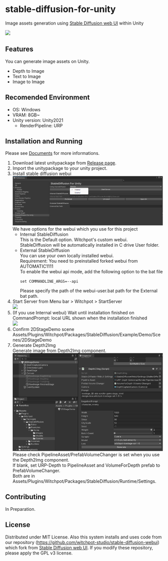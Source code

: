 # stable-diffusion-for-unity

Image assets generation using [Stable Diffusion web UI](https://github.com/AUTOMATIC1111/stable-diffusion-webui) within Unity

![](Images/depth2imgsample.png)    

## Features
You can generate image assets on Unity.
- Depth to Image
- Text to Image
- Image to Image

## Recomended Environment
- OS: Windows
- VRAM: 8GB~
- Unity version: Unity2021
    - RenderPipeline: URP

## Installation and Running
Please see [Documents](https://docs.witchpot.com/) for more informations.

1. Download latest unitypackage from [Release page](https://github.com/witchpot-studio/stable-diffusion-for-unity/releases/tag/v1.2.0).    
2. Import the unitypackage to your unity project.    
3. Install stable diffusion webui    
![](Images/preferences_sd4u.png)
    We have options for the webui which you use for this project
    - Internal StableDiffusion    
    This is the Default option. Witchpot's custom webui.     
    StableDiffusion will be automatically installed in C drive User folder.
    - External StableDiffusion    
    You can use your own locally installed webui.    
    Requirement: You need to preinstalled forked webui from AUTOMATIC1111    
    To enable the webui api mode, add the following option to the bat file    
        ```
        set COMMANDLINE_ARGS=--api
        ```    
        Please specify the path of the webui-user.bat path for the External bat path.    
4. Start Server from Menu bar > Witchpot > StartServer     
![](Images/startserver.png)
5. (If you use Internal webui) Wait until installation finished on CommandPrompt: local URL shown when the installation finished    
![](Images/setup.png)
6. Confirm 2DStageDemo scene    
    Assets/Plugins/Witchpot/Packages/StableDiffusion/Example/Demo/Scenes/2DStageDemo
7. Generate Depth2Img     
    Generate image from Depth2Img component.        
![](Images/depth2img.png)
    Please check PipelineAsset/PrefabVolumeChanger is set when you use the Depth2Img component.    
    If blank, set URP-Depth to PipelineAsset and VolumeForDepth prefab to PrefabVolumeChanger.    
    Both are in Assets/Plugins/Witchpot/Packages/StableDiffusion/Runtime/Settings.

## Contributing
In Preparation.

## License
Distributed under MIT License.
Also this system installs and uses code from our repository (https://github.com/witchpot-studio/stable-diffusion-webui) which fork from [Stable Diffusion web UI](https://github.com/AUTOMATIC1111/stable-diffusion-webui).
If you modify these repository, please apply the GPL v3 license.


